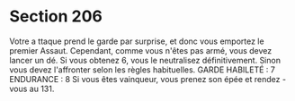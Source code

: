 # Section 206

Votre a ttaque prend le garde par surprise, et donc vous emportez
le premier Assaut. Cependant, comme vous n'êtes pas armé, vous
devez lancer un dé. Si vous obtenez 6, vous le neutralisez
définitivement. Sinon vous devez l'affronter selon les règles
habituelles.
GARDE  HABILETÉ  : 7 ENDURANCE  : 8
Si vous êtes vainqueur, vous prenez son épée et rendez -vous au
131.